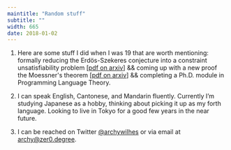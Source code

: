 ```yaml
---
maintitle: "Random stuff"
subtitle: ""
width: 665
date: 2018-01-02
---
```

1. Here are some stuff I did when I was 19 that are worth mentioning: formally reducing the Erdös-Szekeres conjecture into a constraint unsatisfiability problem [[pdf on arxiv](https://arxiv.org/abs/1511.02334)] && coming up with a new proof the Moessner's theorem [[pdf on arxiv](https://arxiv.org/abs/1602.01903)] && completing a Ph.D. module in Programming Language Theory.

2. I can speak English, Cantonese, and Mandarin fluently. Currently I’m studying Japanese as a hobby, thinking about picking it up as my forth language. Looking to live in Tokyo for a good few years in the near future.

3. I can be reached on Twitter [\@archywilhes](http://twitter.com/archywilhes) or via email at [archy@zer0.degree](mailto://archy@zer0.degree).
